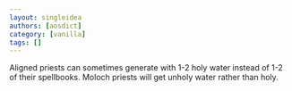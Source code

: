 ```yaml
---
layout: singleidea
authors: [aosdict]
category: [vanilla]
tags: []
---
```

Aligned priests can sometimes generate with 1-2 holy water instead of 1-2 of their spellbooks. Moloch priests will get unholy water rather than holy.
